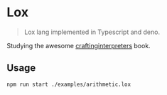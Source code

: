 # Lox 

> Lox lang implemented in Typescript and deno.

Studying the awesome [craftinginterpreters](https://craftinginterpreters.com/) book.


## Usage

```
npm run start ./examples/arithmetic.lox
```